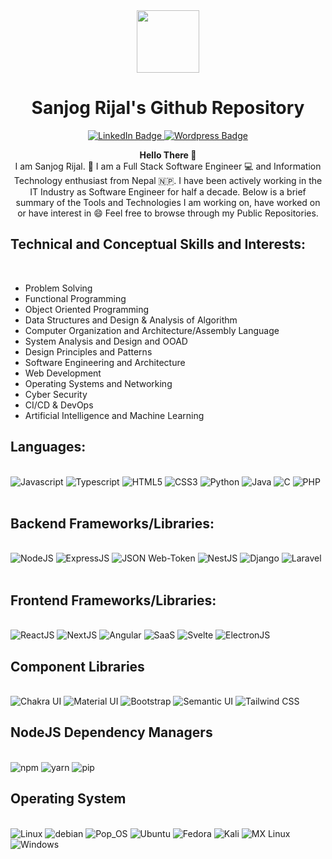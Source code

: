 <div id="header" align="center">
      <img src="https://media.giphy.com/media/u2pmTWUi0MXjyrMaVj/giphy.gif" width="100vw" />
      <h1> Sanjog Rijal's Github Repository </h1>
      <div id="badges">
            <a href="https://www.linkedin.com/in/sanjog-rijal-421a28150">
                  <img src="https://img.shields.io/badge/LinkedIn-blue?style=for-the-badge&logo=linkedin&logoColor=white" alt="LinkedIn Badge"/>
            </a>
            <a href="https://sanjogrizal.wordpress.com">
                  <img src="https://img.shields.io/badge/wordpress-0073aa?style=for-the-badge&logo=wordpress" alt="Wordpress Badge"/>
            </a> 
      </div>
</div>

<section class="introduction">
      <div align="center">
            <p>
                  <b>Hello There 👋</b><br/>
                  I am Sanjog Rijal. 🙏
                  I am a Full Stack Software Engineer 💻 and Information Technology enthusiast from Nepal 🇳🇵. 
                  I have been actively working in the IT Industry as Software Engineer for half a decade.
                  Below is a brief summary of the Tools and Technologies I am working on, have worked on or have interest in 😄
                  Feel free to browse through my Public Repositories.
            </p>
      </div>
</section>

<div>
    <h2><b>Technical and Conceptual Skills and Interests:</b></h2><br/>
    <ul>
       <li> Problem Solving </li>
       <li> Functional Programming </li> 
       <li> Object Oriented Programming </li>
       <li> Data Structures and Design & Analysis of Algorithm </li>
       <li> Computer Organization and Architecture/Assembly Language </li>
       <li> System Analysis and Design and OOAD </li>
       <li> Design Principles and Patterns </li>
       <li> Software Engineering and Architecture </li>
       <li> Web Development </li> 
       <li> Operating Systems and Networking </li>
       <li> Cyber Security </li>
       <li> CI/CD & DevOps </li> 
       <li> Artificial Intelligence and Machine Learning </li>
    </ul>
</div>

<div>   
   <h2><b>Languages:</b></h2><br/>
    <img src="https://img.shields.io/badge/JavaScript-F7DF1E?style=for-the-badge&logo=javascript&logoColor=black" alt="Javascript"/>
    <img src = "https://img.shields.io/badge/TypeScript-007ACC?style=for-the-badge&logo=typescript&logoColor=white" alt="Typescript"/>
    <img src="https://img.shields.io/badge/HTML5-E34F26?style=for-the-badge&logo=html5&logoColor=white" alt="HTML5"/>
    <img src="https://img.shields.io/badge/CSS3-1572B6?style=for-the-badge&logo=css3&logoColor=white" alt="CSS3"/>
    <img src="https://img.shields.io/badge/Python-3776AB?style=for-the-badge&logo=python&logoColor=white" alt="Python"/>
   <img src="https://img.shields.io/badge/Java-ED8B00?style=for-the-badge&logo=java&logoColor=white" alt="Java"/>
      <img src="https://img.shields.io/badge/C-00599C?style=for-the-badge&logo=c&logoColor=white" alt="C"/>
      <img src="https://img.shields.io/badge/PHP-777BB4?style=for-the-badge&logo=php&logoColor=white" alt="PHP" />
    
</div><br/>

<div>
   <h2><b>Backend Frameworks/Libraries:</b></h2><br/>
      <img src="https://img.shields.io/badge/Node.js-43853D?style=for-the-badge&logo=node.js&logoColor=white" alt="NodeJS"/>
      <img src="https://img.shields.io/badge/Express.js-404D59?style=for-the-badge" alt="ExpressJS"/>
      <img src="https://img.shields.io/badge/JWT-black?style=for-the-badge&logo=JSON%20web%20tokens" alt="JSON Web-Token"/>
      <img src="https://img.shields.io/badge/nestjs-%23E0234E.svg?style=for-the-badge&logo=nestjs&logoColor=white" alt="NestJS"/>
      <img src="https://img.shields.io/badge/Django-092E20?style=for-the-badge&logo=django&logoColor=white" alt="Django" />
      <img src="https://img.shields.io/badge/Laravel-FF2D20?style=for-the-badge&logo=laravel&logoColor=white" alt="Laravel"/>
      
</div><br/>

<div>
      <h2><b>Frontend Frameworks/Libraries: </b></h2><br/>
       <img src="https://img.shields.io/badge/React-20232A?style=for-the-badge&logo=react&logoColor=61DAFB" alt="ReactJS"/>
      <img src="https://img.shields.io/badge/Next-black?style=for-the-badge&logo=next.js&logoColor=white" alt="NextJS"
      <img src="https://img.shields.io/badge/Redux-593D88?style=for-the-badge&logo=redux&logoColor=white" alt="Redux"/>
      <img src="https://img.shields.io/badge/Angular-DD0031?style=for-the-badge&logo=angular&logoColor=white" alt="Angular"/>
       <img src="https://img.shields.io/badge/Sass-CC6699?style=for-the-badge&logo=sass&logoColor=white" alt="SaaS"/>
      <img src="https://img.shields.io/badge/Svelte-4A4A55?style=for-the-badge&logo=svelte&logoColor=FF3E00" alt="Svelte"/>
      <img src="https://camo.githubusercontent.com/1f5f68e620347faca4468de78e86fa31d54e44195f91ddcf788c49b5ce9194ca/68747470733a2f2f696d672e736869656c64732e696f2f7374617469632f76313f7374796c653d666f722d7468652d6261646765266d6573736167653d456c656374726f6e26636f6c6f723d343738343846266c6f676f3d456c656374726f6e266c6f676f436f6c6f723d464646464646266c6162656c3d" alt="ElectronJS"/>
<div>
      
<div class="component-libraries">
      <h2><b>Component Libraries</b></h2><br/>
      <img src="https://img.shields.io/badge/chakra-%234ED1C5.svg?style=for-the-badge&logo=chakraui&logoColor=white" alt="Chakra UI"/>
      <img src="https://img.shields.io/badge/MUI-%230081CB.svg?style=for-the-badge&logo=mui&logoColor=white" alt="Material UI"/>
      <img src="https://img.shields.io/badge/bootstrap-%23563D7C.svg?style=for-the-badge&logo=bootstrap&logoColor=white" alt="Bootstrap"/>
      <img src="https://img.shields.io/badge/Semantic%20UI%20React-%2335BDB2.svg?style=for-the-badge&logo=SemanticUIReact&logoColor=white" alt="Semantic UI"/>
      <img src="https://img.shields.io/badge/tailwindcss-%2338B2AC.svg?style=for-the-badge&logo=tailwind-css&logoColor=white" alt="Tailwind CSS"
</div>
      
<div class="package-managers">
      <h2><b>NodeJS Dependency Managers</b></h2><br/>
      <img src="https://img.shields.io/badge/NPM-%23000000.svg?style=for-the-badge&logo=npm&logoColor=white" alt="npm" />
      <img src="https://img.shields.io/badge/yarn-%232C8EBB.svg?style=for-the-badge&logo=yarn&logoColor=white" alt="yarn"/>
      <img src="" alt="pip"
</div>
      
<div class="operating-systems">
      <h2><b>Operating System</b></h2></br>
      <div class="Linux OS"/>
      <img src="https://img.shields.io/badge/Linux-FCC624?style=for-the-badge&logo=linux&logoColor=black" alt="Linux"/>
      <img src="https://img.shields.io/badge/Debian-D70A53?style=for-the-badge&logo=debian&logoColor=white" alt="debian"/>
      <img src="https://img.shields.io/badge/Pop!_OS-48B9C7?style=for-the-badge&logo=Pop!_OS&logoColor=white" alt="Pop_OS"/>
      <img src="https://img.shields.io/badge/Ubuntu-E95420?style=for-the-badge&logo=ubuntu&logoColor=white" alt="Ubuntu"/>
      <img src="https://img.shields.io/badge/Fedora-294172?style=for-the-badge&logo=fedora&logoColor=white" alt="Fedora"/>
      <img src="https://img.shields.io/badge/Kali-268BEE?style=for-the-badge&logo=kalilinux&logoColor=white" alt="Kali"/>
      <img src="https://img.shields.io/badge/-MX%20Linux-%23000000?style=for-the-badge&logo=MXlinux&logoColor=white" alt="MX Linux"/>
      </div>
      <div>
            <img src="https://img.shields.io/badge/Windows-0078D6?style=for-the-badge&logo=windows&logoColor=white" alt="Windows"/>
      </div>
</div>
<!--    <h2><b> Database Technologies: </b><br/></h2>
   ![image](https://user-images.githubusercontent.com/12619793/196097211-f9d10c64-2d36-4bde-9139-2c7070178c96.png)
   ![image](https://user-images.githubusercontent.com/12619793/196097255-0558188f-9fba-4089-8d60-25b76d4ed418.png)
   ![image](https://user-images.githubusercontent.com/12619793/196096378-40ac59fe-d517-4c97-8e10-6c8c264f1dca.png)
   ![image](https://user-images.githubusercontent.com/12619793/196098514-e02f2913-1ed4-4dc7-8bee-499460abfded.png)
   ![image](https://user-images.githubusercontent.com/12619793/196097356-0a434d60-5430-4caa-a0cc-7f14f27abac4.png)

</div>

<div> 
   <h2><b> Tools and Technologies </b><br/></h2>
   
   ![image](https://user-images.githubusercontent.com/12619793/196097429-35ffc65e-1482-4bf9-970f-df0e153bf2c0.png)
   ![image](https://user-images.githubusercontent.com/12619793/196097491-56944377-51db-4715-a9dd-7c0d0e3bef81.png)
   ![image](https://user-images.githubusercontent.com/12619793/196097666-f1a4f932-a0d3-4f41-9033-2fbd375d1b5b.png)
   
   ![image](https://user-images.githubusercontent.com/12619793/196097802-02d6ab08-600d-4676-bc37-95f13a612004.png)
   ![image](https://user-images.githubusercontent.com/12619793/196094845-5ec0f041-8bcc-4e94-847f-971fbd0ef7cd.png)
   ![image](https://user-images.githubusercontent.com/12619793/196097971-4d25bb3f-5d79-47bc-b55a-3e1e152ab3b0.png)
   ![image](https://user-images.githubusercontent.com/12619793/196096647-6f43c29f-b65b-4234-925b-06c972fe87c5.png)

<div>
   <h2><b> Project Management:</b></h2>
     
   
   ![image](https://user-images.githubusercontent.com/12619793/196098193-027dbad4-6af9-4610-aa51-3612a87cacb6.png)
   ![image](https://user-images.githubusercontent.com/12619793/196098256-f7c1b1c4-15fe-4a7f-a77b-2831c27a8f4a.png)
   ![image](https://user-images.githubusercontent.com/12619793/196098364-adc1def2-3d06-4e33-bd42-5238f01e8f1d.png) -->



<!-- <div style = "visibility: hidden">Greek question mark;</div> -->
